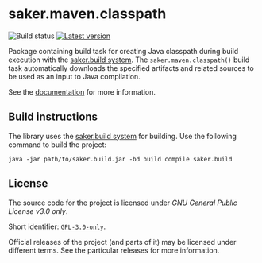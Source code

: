 # saker.maven.classpath

![Build status](https://img.shields.io/azure-devops/build/sakerbuild/7a2f5570-dd09-4779-96c0-1a3c0d3c8b8b/12/master) [![Latest version](https://mirror.nest.saker.build/badges/saker.maven.classpath/version.svg)](https://nest.saker.build/package/saker.maven.classpath "saker.maven.classpath | saker.nest")

Package containing build task for creating Java classpath during build execution with the [saker.build system](https://saker.build). The `saker.maven.classpath()` build task automatically downloads the specified artifacts and related sources to be used as an input to Java compilation.

See the [documentation](https://saker.build/saker.maven.classpath/doc/) for more information.

## Build instructions

The library uses the [saker.build system](https://saker.build) for building. Use the following command to build the project:

```
java -jar path/to/saker.build.jar -bd build compile saker.build
```

## License

The source code for the project is licensed under *GNU General Public License v3.0 only*.

Short identifier: [`GPL-3.0-only`](https://spdx.org/licenses/GPL-3.0-only.html).

Official releases of the project (and parts of it) may be licensed under different terms. See the particular releases for more information.
